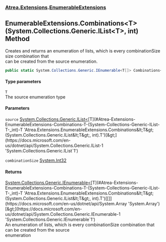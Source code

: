 ### [Atrea.Extensions](./Atrea-Extensions.md 'Atrea.Extensions').[EnumerableExtensions](./Atrea-Extensions-EnumerableExtensions.md 'Atrea.Extensions.EnumerableExtensions')
## EnumerableExtensions.Combinations&lt;T&gt;(System.Collections.Generic.IList&lt;T&gt;, int) Method
Creates and returns an enumeration of lists, which is every combinationSize size combination that  
can be created from the source enumeration.  
```csharp
public static System.Collections.Generic.IEnumerable<T[]> Combinations<T>(this System.Collections.Generic.IList<T> source, int combinationSize);
```
#### Type parameters
<a name='Atrea-Extensions-EnumerableExtensions-Combinations-T-(System-Collections-Generic-IList-T-_int)-T'></a>
`T`  
The source enumeration type  
  
#### Parameters
<a name='Atrea-Extensions-EnumerableExtensions-Combinations-T-(System-Collections-Generic-IList-T-_int)-source'></a>
`source` [System.Collections.Generic.IList&lt;](https://docs.microsoft.com/en-us/dotnet/api/System.Collections.Generic.IList-1 'System.Collections.Generic.IList`1')[T](#Atrea-Extensions-EnumerableExtensions-Combinations-T-(System-Collections-Generic-IList-T-_int)-T 'Atrea.Extensions.EnumerableExtensions.Combinations&lt;T&gt;(System.Collections.Generic.IList&lt;T&gt;, int).T')[&gt;](https://docs.microsoft.com/en-us/dotnet/api/System.Collections.Generic.IList-1 'System.Collections.Generic.IList`1')  
  
  
<a name='Atrea-Extensions-EnumerableExtensions-Combinations-T-(System-Collections-Generic-IList-T-_int)-combinationSize'></a>
`combinationSize` [System.Int32](https://docs.microsoft.com/en-us/dotnet/api/System.Int32 'System.Int32')  
  
  
#### Returns
[System.Collections.Generic.IEnumerable&lt;](https://docs.microsoft.com/en-us/dotnet/api/System.Collections.Generic.IEnumerable-1 'System.Collections.Generic.IEnumerable`1')[T](#Atrea-Extensions-EnumerableExtensions-Combinations-T-(System-Collections-Generic-IList-T-_int)-T 'Atrea.Extensions.EnumerableExtensions.Combinations&lt;T&gt;(System.Collections.Generic.IList&lt;T&gt;, int).T')[[]](https://docs.microsoft.com/en-us/dotnet/api/System.Array 'System.Array')[&gt;](https://docs.microsoft.com/en-us/dotnet/api/System.Collections.Generic.IEnumerable-1 'System.Collections.Generic.IEnumerable`1')  
An enumeration of lists, which is every combinationSize combination that can be created from the source  
enumeration  
